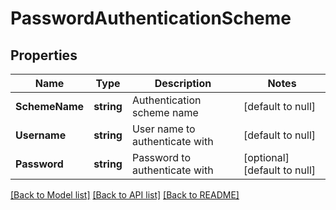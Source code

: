 # PasswordAuthenticationScheme

## Properties
Name | Type | Description | Notes
------------ | ------------- | ------------- | -------------
**SchemeName** | **string** | Authentication scheme name | [default to null]
**Username** | **string** | User name to authenticate with | [default to null]
**Password** | **string** | Password to authenticate with | [optional] [default to null]

[[Back to Model list]](../README.md#documentation-for-models) [[Back to API list]](../README.md#documentation-for-api-endpoints) [[Back to README]](../README.md)

